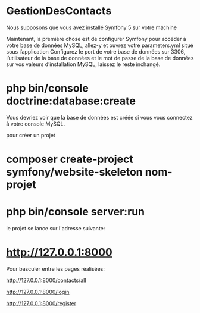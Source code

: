 # GestionDesContacts
Nous supposons que vous avez installé Symfony 5 sur votre machine

Maintenant, la première chose est de configurer Symfony pour accéder à votre base de données MySQL, allez-y et ouvrez votre parameters.yml situé sous l’application
Configurez le port de votre base de données sur 3306, l’utilisateur de la base de données et le mot de passe de la base de données sur vos valeurs d’installation MySQL, laissez le reste inchangé.

# php bin/console doctrine:database:create

Vous devriez voir que la base de données est créée si vous vous connectez à votre console MySQL.

pour créer un projet
# composer create-project symfony/website-skeleton nom-projet

# php bin/console server:run

le projet se lance sur l'adresse suivante:
# http://127.0.0.1:8000

Pour basculer entre les pages réalisées:

http://127.0.0.1:8000/contacts/all

http://127.0.0.1:8000/login

http://127.0.0.1:8000/register


